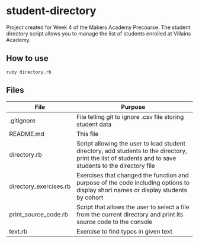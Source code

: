 # student-directory #

Project created for Week 4 of the Makers Academy Precourse. The student directory script allows you to manage the list of students enrolled at Villains Academy.

## How to use ##

```shell
ruby directory.rb
```

## Files ##

File | Purpose
--- | ---
.gitignore | File telling git to ignore .csv file storing student data
README.md | This file
directory.rb | Script allowing the user to load student directory, add students to the directory, print the list of students and to save students to the directory file
directory_exercises.rb | Exercises that changed the function and purpose of the code including options to display short names or display students by cohort
print_source_code.rb | Script that allows the user to select a file from the current directory and print its source code to the console
text.rb | Exercise to find typos in given text 
